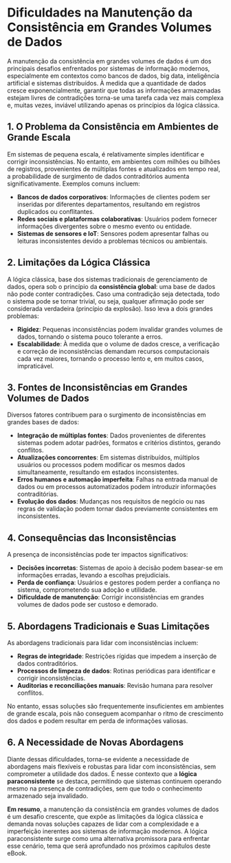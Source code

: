 # Dificuldades na Manutenção da Consistência em Grandes Volumes de Dados

A manutenção da consistência em grandes volumes de dados é um dos principais desafios enfrentados por sistemas de informação modernos, especialmente em contextos como bancos de dados, big data, inteligência artificial e sistemas distribuídos. À medida que a quantidade de dados cresce exponencialmente, garantir que todas as informações armazenadas estejam livres de contradições torna-se uma tarefa cada vez mais complexa e, muitas vezes, inviável utilizando apenas os princípios da lógica clássica.

## 1. O Problema da Consistência em Ambientes de Grande Escala

Em sistemas de pequena escala, é relativamente simples identificar e corrigir inconsistências. No entanto, em ambientes com milhões ou bilhões de registros, provenientes de múltiplas fontes e atualizados em tempo real, a probabilidade de surgimento de dados contraditórios aumenta significativamente. Exemplos comuns incluem:

- **Bancos de dados corporativos**: Informações de clientes podem ser inseridas por diferentes departamentos, resultando em registros duplicados ou conflitantes.
- **Redes sociais e plataformas colaborativas**: Usuários podem fornecer informações divergentes sobre o mesmo evento ou entidade.
- **Sistemas de sensores e IoT**: Sensores podem apresentar falhas ou leituras inconsistentes devido a problemas técnicos ou ambientais.

## 2. Limitações da Lógica Clássica

A lógica clássica, base dos sistemas tradicionais de gerenciamento de dados, opera sob o princípio da **consistência global**: uma base de dados não pode conter contradições. Caso uma contradição seja detectada, todo o sistema pode se tornar trivial, ou seja, qualquer afirmação pode ser considerada verdadeira (princípio da explosão). Isso leva a dois grandes problemas:

- **Rigidez**: Pequenas inconsistências podem invalidar grandes volumes de dados, tornando o sistema pouco tolerante a erros.
- **Escalabilidade**: À medida que o volume de dados cresce, a verificação e correção de inconsistências demandam recursos computacionais cada vez maiores, tornando o processo lento e, em muitos casos, impraticável.

## 3. Fontes de Inconsistências em Grandes Volumes de Dados

Diversos fatores contribuem para o surgimento de inconsistências em grandes bases de dados:

- **Integração de múltiplas fontes**: Dados provenientes de diferentes sistemas podem adotar padrões, formatos e critérios distintos, gerando conflitos.
- **Atualizações concorrentes**: Em sistemas distribuídos, múltiplos usuários ou processos podem modificar os mesmos dados simultaneamente, resultando em estados inconsistentes.
- **Erros humanos e automação imperfeita**: Falhas na entrada manual de dados ou em processos automatizados podem introduzir informações contraditórias.
- **Evolução dos dados**: Mudanças nos requisitos de negócio ou nas regras de validação podem tornar dados previamente consistentes em inconsistentes.

## 4. Consequências das Inconsistências

A presença de inconsistências pode ter impactos significativos:

- **Decisões incorretas**: Sistemas de apoio à decisão podem basear-se em informações erradas, levando a escolhas prejudiciais.
- **Perda de confiança**: Usuários e gestores podem perder a confiança no sistema, comprometendo sua adoção e utilidade.
- **Dificuldade de manutenção**: Corrigir inconsistências em grandes volumes de dados pode ser custoso e demorado.

## 5. Abordagens Tradicionais e Suas Limitações

As abordagens tradicionais para lidar com inconsistências incluem:

- **Regras de integridade**: Restrições rígidas que impedem a inserção de dados contraditórios.
- **Processos de limpeza de dados**: Rotinas periódicas para identificar e corrigir inconsistências.
- **Auditorias e reconciliações manuais**: Revisão humana para resolver conflitos.

No entanto, essas soluções são frequentemente insuficientes em ambientes de grande escala, pois não conseguem acompanhar o ritmo de crescimento dos dados e podem resultar em perda de informações valiosas.

## 6. A Necessidade de Novas Abordagens

Diante dessas dificuldades, torna-se evidente a necessidade de abordagens mais flexíveis e robustas para lidar com inconsistências, sem comprometer a utilidade dos dados. É nesse contexto que a **lógica paraconsistente** se destaca, permitindo que sistemas continuem operando mesmo na presença de contradições, sem que todo o conhecimento armazenado seja invalidado.



**Em resumo**, a manutenção da consistência em grandes volumes de dados é um desafio crescente, que expõe as limitações da lógica clássica e demanda novas soluções capazes de lidar com a complexidade e a imperfeição inerentes aos sistemas de informação modernos. A lógica paraconsistente surge como uma alternativa promissora para enfrentar esse cenário, tema que será aprofundado nos próximos capítulos deste eBook.